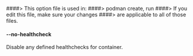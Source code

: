 ####> This option file is used in:
####>   podman create, run
####> If you edit this file, make sure your changes
####> are applicable to all of those files.
#### **--no-healthcheck**

Disable any defined healthchecks for container.
